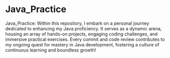 # Java_Practice
Java_Practice: Within this repository, I embark on a personal journey dedicated to enhancing my Java proficiency. It serves as a dynamic arena, housing an array of hands-on projects, engaging coding challenges, and immersive practical exercises. Every commit and code review contributes to my ongoing quest for mastery in Java development, fostering a culture of continuous learning and boundless growth!